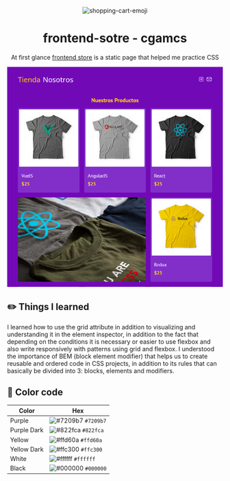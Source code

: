 <p align="center">
<img src="https://img.icons8.com/emoji/48/shopping-cart-emoji.png" alt="shopping-cart-emoji">
</p>
<h1 align="center">frontend-sotre - cgamcs</h1>
<p align="center">At first glance <a href="https://frontend-store-cgamcs.netlify.app/" target="_blank">frontend store</a> is a static page that helped me practice CSS</p>

<img src="img/website.png">

<h2>✏️ Things I learned</h2>
<p> I learned how to use the grid attribute in addition to visualizing and understanding it in the element inspector, in addition to the fact that depending on the conditions it is necessary or easier to use flexbox and also write responsively with patterns using grid and flexbox. I understood the importance of BEM (block element modifier) that helps us to create reusable and ordered code in CSS projects, in addition to its rules that can basically be divided into 3: blocks, elements and modifiers.</p>

<h2>🎨 Color code</h2>

| Color       | Hex                                                                |
| ------------|--------------------------------------------------------------------|
| Purple      | ![#7209b7](https://via.placeholder.com/10/7209b7?text=+) `#7209b7` |
| Purple Dark | ![#822fca](https://via.placeholder.com/10/822fca?text=+) `#822fca` |
| Yellow      | ![#ffd60a](https://via.placeholder.com/10/ffd60a?text=+) `#ffd60a` |
| Yellow Dark | ![#ffc300](https://via.placeholder.com/10/ffc300?text=+) `#ffc300` |
| White       | ![#ffffff](https://via.placeholder.com/10/ffffff?text=+) `#ffffff` |
| Black       | ![#000000](https://via.placeholder.com/10/000000?text=+) `#000000` |